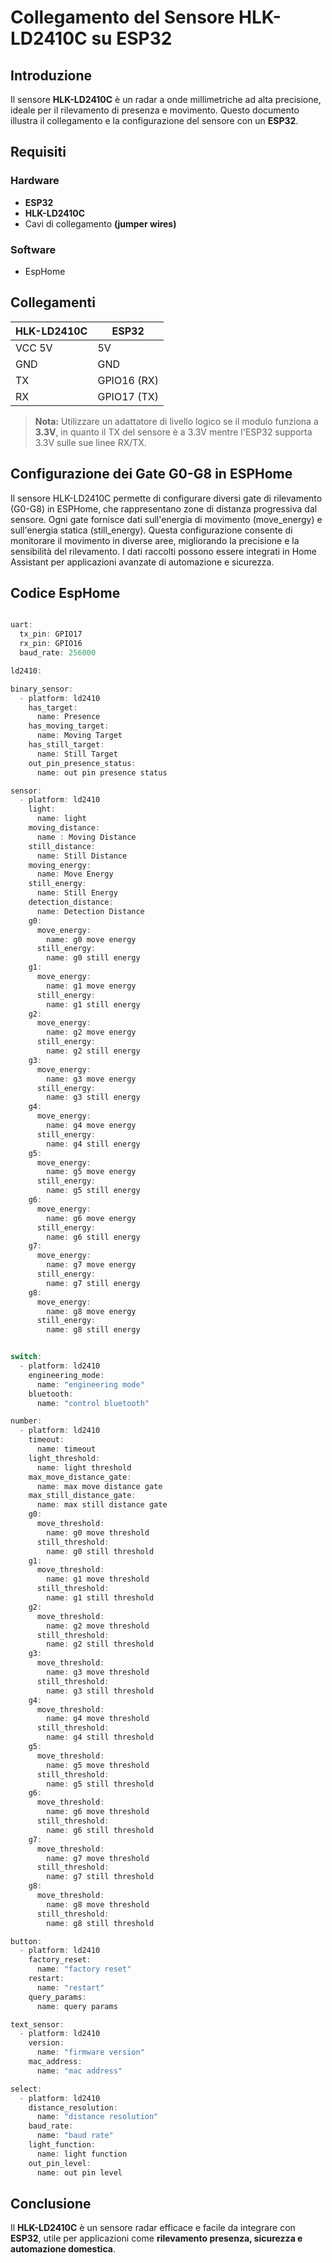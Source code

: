# Collegamento del Sensore HLK-LD2410C su ESP32

## Introduzione
Il sensore **HLK-LD2410C** è un radar a onde millimetriche ad alta precisione, ideale per il rilevamento di presenza e movimento. Questo documento illustra il collegamento e la configurazione del sensore con un **ESP32**.

## Requisiti
### Hardware
- **ESP32**
- **HLK-LD2410C**
- Cavi di collegamento **(jumper wires)**

### Software
- EspHome

## Collegamenti
| HLK-LD2410C | ESP32 |
|-------------|-------|
| VCC 5V | 5V |
| GND | GND |
| TX | GPIO16 (RX) |
| RX | GPIO17 (TX) |

> **Nota:** Utilizzare un adattatore di livello logico se il modulo funziona a **3.3V**, in quanto il TX del sensore è a 3.3V mentre l'ESP32 supporta 3.3V sulle sue linee RX/TX.

## Configurazione dei Gate G0-G8 in ESPHome
Il sensore HLK-LD2410C permette di configurare diversi gate di rilevamento (G0-G8) in ESPHome, che rappresentano zone di distanza progressiva dal sensore. Ogni gate fornisce dati sull'energia di movimento (move_energy) e sull'energia statica (still_energy).
Questa configurazione consente di monitorare il movimento in diverse aree, migliorando la precisione e la sensibilità del rilevamento. I dati raccolti possono essere integrati in Home Assistant per applicazioni avanzate di automazione e sicurezza.


## Codice EspHome
```cpp

uart:
  tx_pin: GPIO17
  rx_pin: GPIO16
  baud_rate: 256000

ld2410:

binary_sensor:
  - platform: ld2410
    has_target:
      name: Presence
    has_moving_target:
      name: Moving Target
    has_still_target:
      name: Still Target
    out_pin_presence_status:
      name: out pin presence status

sensor:
  - platform: ld2410
    light:
      name: light
    moving_distance:
      name : Moving Distance
    still_distance:
      name: Still Distance
    moving_energy:
      name: Move Energy
    still_energy:
      name: Still Energy
    detection_distance:
      name: Detection Distance
    g0:
      move_energy:
        name: g0 move energy
      still_energy:
        name: g0 still energy
    g1:
      move_energy:
        name: g1 move energy
      still_energy:
        name: g1 still energy
    g2:
      move_energy:
        name: g2 move energy
      still_energy:
        name: g2 still energy
    g3:
      move_energy:
        name: g3 move energy
      still_energy:
        name: g3 still energy
    g4:
      move_energy:
        name: g4 move energy
      still_energy:
        name: g4 still energy
    g5:
      move_energy:
        name: g5 move energy
      still_energy:
        name: g5 still energy
    g6:
      move_energy:
        name: g6 move energy
      still_energy:
        name: g6 still energy
    g7:
      move_energy:
        name: g7 move energy
      still_energy:
        name: g7 still energy
    g8:
      move_energy:
        name: g8 move energy
      still_energy:
        name: g8 still energy


switch:
  - platform: ld2410
    engineering_mode:
      name: "engineering mode"
    bluetooth:
      name: "control bluetooth"

number:
  - platform: ld2410
    timeout:
      name: timeout
    light_threshold:
      name: light threshold
    max_move_distance_gate:
      name: max move distance gate
    max_still_distance_gate:
      name: max still distance gate
    g0:
      move_threshold:
        name: g0 move threshold
      still_threshold:
        name: g0 still threshold
    g1:
      move_threshold:
        name: g1 move threshold
      still_threshold:
        name: g1 still threshold
    g2:
      move_threshold:
        name: g2 move threshold
      still_threshold:
        name: g2 still threshold
    g3:
      move_threshold:
        name: g3 move threshold
      still_threshold:
        name: g3 still threshold
    g4:
      move_threshold:
        name: g4 move threshold
      still_threshold:
        name: g4 still threshold
    g5:
      move_threshold:
        name: g5 move threshold
      still_threshold:
        name: g5 still threshold
    g6:
      move_threshold:
        name: g6 move threshold
      still_threshold:
        name: g6 still threshold
    g7:
      move_threshold:
        name: g7 move threshold
      still_threshold:
        name: g7 still threshold
    g8:
      move_threshold:
        name: g8 move threshold
      still_threshold:
        name: g8 still threshold

button:
  - platform: ld2410
    factory_reset:
      name: "factory reset"
    restart:
      name: "restart"
    query_params:
      name: query params

text_sensor:
  - platform: ld2410
    version:
      name: "firmware version"
    mac_address:
      name: "mac address"

select:
  - platform: ld2410
    distance_resolution:
      name: "distance resolution"
    baud_rate:
      name: "baud rate"
    light_function:
      name: light function
    out_pin_level:
      name: out pin level

```

## Conclusione
Il **HLK-LD2410C** è un sensore radar efficace e facile da integrare con **ESP32**, utile per applicazioni come **rilevamento presenza, sicurezza e automazione domestica**.

